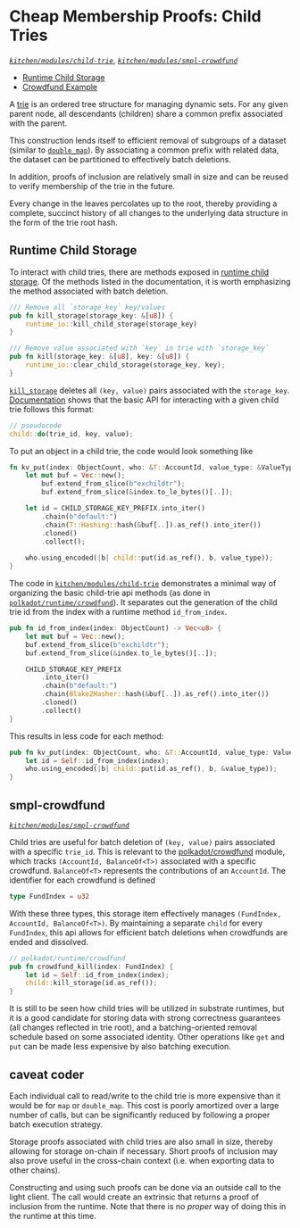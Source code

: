 # Cheap Membership Proofs: Child Tries
*[`kitchen/modules/child-trie`](https://github.com/substrate-developer-hub/recipes/tree/master/kitchen/modules/child-trie)*, *[`kitchen/modules/smpl-crowdfund`](https://github.com/substrate-developer-hub/recipes/tree/master/kitchen/modules/smpl-crowdfund)*

* [Runtime Child Storage](#storj)
* [Crowdfund Example](#smplcrwd)

A [trie](https://en.wikipedia.org/wiki/Trie) is an ordered tree structure for managing dynamic sets. For any given parent node, all descendants (children) share a common prefix associated with the parent.

This construction lends itself to efficient removal of subgroups of a dataset (similar to [`double_map`](./double.md)). By associating a common prefix with related data, the dataset can be partitioned to effectively batch deletions.

In addition, proofs of inclusion are relatively small in size and can be reused to verify membership of the trie in the future.

Every change in the leaves percolates up to the root, thereby providing a complete, succinct history of all changes to the underlying data structure in the form of the trie root hash.

## Runtime Child Storage <a name = "storj"></a>

To interact with child tries, there are methods exposed in [runtime child storage](https://crates.parity.io/srml_support/storage/child/index.html). Of the methods listed in the documentation, it is worth emphasizing the method associated with batch deletion.

```rust
/// Remove all `storage_key` key/values
pub fn kill_storage(storage_key: &[u8]) {
	runtime_io::kill_child_storage(storage_key)
}

/// Remove value associated with `key` in trie with `storage_key`
pub fn kill(storage_key: &[u8], key: &[u8]) {
	runtime_io::clear_child_storage(storage_key, key);
}
```

[`kill_storage`](https://crates.parity.io/srml_support/storage/child/fn.kill_storage.html) deletes all  `(key, value)` pairs associated with the `storage_key`. [Documentation](https://crates.parity.io/srml_support/storage/child/index.html) shows that the basic API for interacting with a given child trie follows this format:

```rust
// pseudocode
child::do(trie_id, key, value);
```

To put an object in a child trie, the code would look something like 

```rust
fn kv_put(index: ObjectCount, who: &T::AccountId, value_type: &ValueType) {
    let mut buf = Vec::new();
		buf.extend_from_slice(b"exchildtr");
		buf.extend_from_slice(&index.to_le_bytes()[..]);

	let id = CHILD_STORAGE_KEY_PREFIX.into_iter()
        .chain(b"default:")
        .chain(T::Hashing::hash(&buf[..]).as_ref().into_iter())
        .cloned()
        .collect();
    
	who.using_encoded(|b| child::put(id.as_ref(), b, value_type));
}
```

The code in [`kitchen/modules/child-trie`](https://github.com/substrate-developer-hub/recipes/tree/master/kitchen/modules/child-trie) demonstrates a minimal way of organizing the basic child-trie api methods (as done in [`polkadot/runtime/crowdfund`](https://github.com/paritytech/polkadot/blob/master/runtime/src/crowdfund.rs)). It separates out the generation of the child trie id from the index with a runtime method `id_from_index`.

```rust
pub fn id_from_index(index: ObjectCount) -> Vec<u8> {
    let mut buf = Vec::new();
    buf.extend_from_slice(b"exchildtr");
    buf.extend_from_slice(&index.to_le_bytes()[..]);

    CHILD_STORAGE_KEY_PREFIX
        .into_iter()
        .chain(b"default:")
        .chain(Blake2Hasher::hash(&buf[..]).as_ref().into_iter())
        .cloned()
        .collect()
}
```

This results in less code for each method:

```rust
pub fn kv_put(index: ObjectCount, who: &T::AccountId, value_type: ValueType) {
    let id = Self::id_from_index(index);
    who.using_encoded(|b| child::put(id.as_ref(), b, &value_type));
}
```

## smpl-crowdfund <a name = "smplcrwd"></a>
*[`kitchen/modules/smpl-crowdfund`](https://github.com/substrate-developer-hub/recipes/tree/master/kitchen/modules/smpl-crowdfund)*

Child tries are useful for batch deletion of `(key, value)` pairs associated with a specific `trie_id`. This is relevant to the [polkadot/crowdfund](https://github.com/paritytech/polkadot/blob/master/runtime/src/crowdfund.rs) module, which tracks `(AccountId, BalanceOf<T>)` associated with a specific crowdfund. `BalanceOf<T>` represents the contributions of an `AccountId`. The identifier for each crowdfund is defined

```rust
type FundIndex = u32
```

With these three types, this storage item effectively manages `(FundIndex, AccountId, BalanceOf<T>)`. By maintaining a separate `child` for every `FundIndex`, this api allows for efficient batch deletions when crowdfunds are ended and dissolved.

```rust
// polkadot/runtime/crowdfund
pub fn crowdfund_kill(index: FundIndex) {
    let id = Self::id_from_index(index);
    child::kill_storage(id.as_ref());
}
```

It is still to be seen how child tries will be utilized in substrate runtimes, but it is a good candidate for storing data with strong correctness guarantees (all changes reflected in trie root), and a batching-oriented removal schedule based on some associated identity. Other operations like `get` and `put` can be made less expensive by also batching execution.

## caveat coder

Each individual call to read/write to the child trie is more expensive than it would be for `map` or `double_map`. This cost is poorly amortized over a large number of calls, but can be significantly reduced by following a proper batch execution strategy.

Storage proofs associated with child tries are also small in size, thereby allowing for storage on-chain if necessary. Short proofs of inclusion may also prove useful in the cross-chain context (i.e. when exporting data to other chains).

Constructing and using such proofs can be done via an outside call to the light client. The call would create an extrinsic that returns a proof of inclusion from the runtime. Note that there is no *proper* way of doing this in the runtime at this time.
